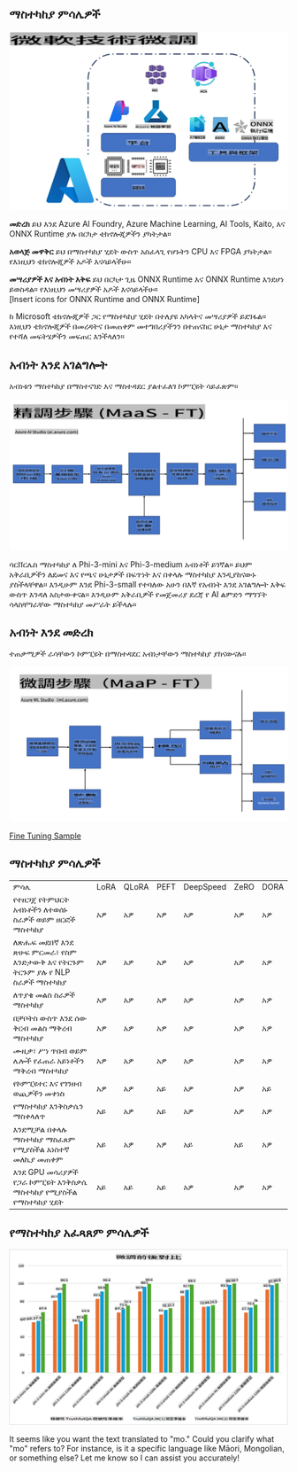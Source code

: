 ## ማስተካከያ ምሳሌዎች

![FineTuning with MS Services](../../../../translated_images/FinetuningwithMS.25759a0154a97ad90e43a6cace37d6bea87f0ac0236ada3ad5d4a1fbacc3bdf7.mo.png)

**መድረክ** ይህ እንደ Azure AI Foundry, Azure Machine Learning, AI Tools, Kaito, እና ONNX Runtime ያሉ በርካታ ቴክኖሎጂዎችን ያካትታል። 

**አወላጅ መዋቅር** ይህ በማስተካከያ ሂደት ውስጥ አስፈላጊ የሆኑትን CPU እና FPGA ያካትታል። የእነዚህን ቴክኖሎጂዎች አዶች እናሳይላችሁ።

**መሣሪያዎች እና አብነት እቅፍ** ይህ በርካታ ጊዜ ONNX Runtime እና ONNX Runtime እንደሆነ ይወስዳል። የእነዚህን መሣሪያዎች አዶች እናሳይላችሁ።  
[Insert icons for ONNX Runtime and ONNX Runtime]

ከ Microsoft ቴክኖሎጂዎች ጋር የማስተካከያ ሂደት በተለያዩ አካላትና መሣሪያዎች ይደገፋል። እነዚህን ቴክኖሎጂዎች በመረዳትና በመጠቀም መተግበሪያችንን በተጠናከር ሁኔታ ማስተካከያ እና የተሻለ መፍትሄዎችን መፍጠር እንችላለን።

## አብነት እንደ አገልግሎት

አብነቱን ማስተካከያ በማስተናገድ እና ማስተዳደር ያልተፈለገ ኮምፒዩት ሳይፈጽም።

![MaaS Fine Tuning](../../../../translated_images/MaaSfinetune.6184d80a336ea9d7bb67a581e9e5d0b021cafdffff7ba257c2012e2123e0d77e.mo.png)

ሳርቨርሌስ ማስተካከያ ለ Phi-3-mini እና Phi-3-medium አብነቶች ይገኛል። ይህም አቅራቢዎችን ለደመና እና የጫና ሁኔታዎች በፍጥነት እና በቀላሉ ማስተካከያ እንዲያከናውኑ ያስችላቸዋል። እንዲሁም እንደ Phi-3-small የተባለው አሁን በእኛ የአብነት እንደ አገልግሎት እቅፍ ውስጥ እንዳለ አስታውቀናል። እንዲሁም አቅራቢዎች የመጀመሪያ ደረጃ የ AI ልምድን ማግኘት ሳላስቸግራቸው ማስተካከያ መሥራት ይችላሉ።

## አብነት እንደ መድረክ

ተጠቃሚዎች ራሳቸውን ኮምፒዩት በማስተዳደር አብነታቸውን ማስተካከያ ያከናውናሉ።

![Maap Fine Tuning](../../../../translated_images/MaaPFinetune.cf8b08ef05bf57f362da90834be87562502f4370de4a7325a9fb03b8c008e5e7.mo.png)

[Fine Tuning Sample](https://github.com/Azure/azureml-examples/blob/main/sdk/python/foundation-models/system/finetune/chat-completion/chat-completion.ipynb)

## ማስተካከያ ምሳሌዎች 

| | | | | | | |
|-|-|-|-|-|-|-|
|ምሳሌ|LoRA|QLoRA|PEFT|DeepSpeed|ZeRO|DORA|
|የተዘጋጀ የትምህርት አብነቶችን ለተወሰኑ ስራዎች ወይም ዘርፎች ማስተካከያ|አዎ|አዎ|አዎ|አዎ|አዎ|አዎ|
|ለጽሑፍ መደበኛ እንደ ጽሁፍ ምርመራ፣ የስም እንድታውቅ እና የትርጉም ትርጉም ያሉ የ NLP ስራዎች ማስተካከያ|አዎ|አዎ|አዎ|አዎ|አዎ|አዎ|
|ለጥያቄ መልስ ስራዎች ማስተካከያ|አዎ|አዎ|አዎ|አዎ|አዎ|አዎ|
|በቻቦትስ ውስጥ እንደ ሰው ቅርብ መልስ ማቅረብ ማስተካከያ|አዎ|አዎ|አዎ|አዎ|አዎ|አዎ|
|ሙዚቃ፣ ሥነ ጥበብ ወይም ሌሎች የፈጠራ አይነቶችን ማቅረብ ማስተካከያ|አዎ|አዎ|አዎ|አዎ|አዎ|አዎ|
|የኮምፒዩተር እና የገንዘብ ወጪዎችን መቀነስ|አዎ|አዎ|አይ|አዎ|አዎ|አይ|
|የማስተካከያ እንቅስቃሴን ማስቀላለጥ|አይ|አዎ|አይ|አዎ|አዎ|አዎ|
|እንደሚቻል በቀላሉ ማስተካከያ ማስፈጸም የሚያስችል አነስተኛ መለኪያ መጠቀም|አይ|አዎ|አዎ|አይ|አይ|አዎ|
|እንደ GPU መሳሪያዎች የጋራ ኮምፒዩት እንቅስቃሴ ማስተካከያ የሚያስችል የማስተካከያ ሂደት|አይ|አይ|አይ|አዎ|አዎ|አዎ|

## የማስተካከያ አፈጻጸም ምሳሌዎች

![Finetuning Performance](../../../../translated_images/Finetuningexamples.9dbf84557eef43e011eb7cadf51f51686f9245f7953e2712a27095ab7d18a6d1.mo.png)

It seems like you want the text translated to "mo." Could you clarify what "mo" refers to? For instance, is it a specific language like Māori, Mongolian, or something else? Let me know so I can assist you accurately!